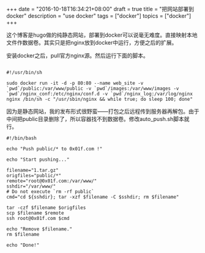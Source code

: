 +++
date = "2016-10-18T16:34:21+08:00"
draft = true
title = "把网站部署到docker"
description = "use docker"
tags = ["docker"]
topics = ["docker"]
+++

这个博客是hugo做的纯静态网站，部署到docker可以说毫无难度。直接映射本地文件作数据卷。其实只是把nginx放到docker中运行，方便之后的扩展。


安装docker之后，pull官方nginx源。然后运行下面的脚本。


```

#!/usr/bin/sh

sudo docker run -it -d -p 80:80 --name web_site -v `pwd`/public:/var/www/public -v `pwd`/images:/var/www/images -v `pwd`/nginx_conf:/etc/nginx/conf.d -v `pwd`/nginx_log:/var/log/nginx nginx /bin/sh -c "/usr/sbin/nginx && while true; do sleep 100; done"

```

因为是静态网站，我的发布形式很野蛮——打包之后远程传到服务器再解包。由于中间把public目录删除了，所以容器找不到数据卷。修改auto_push.sh脚本就行。


```
#!/bin/bash

echo "Push public/* to 0x01f.com !"

echo "Start pushing..."

filename="1.tar.gz"
origfiles="public/*"
remote="root@0x01f.com:/var/www/"
sshdir="/var/www/"
# Do not execute `rm -rf public`
cmd="cd ${sshdir}; tar -xzf $filename -C $sshdir; rm $filename"

tar -czf $filename $origfiles
scp $filename $remote
ssh root@0x01f.com $cmd

echo "Remove $filename."
rm $filename

echo "Done!"
```
